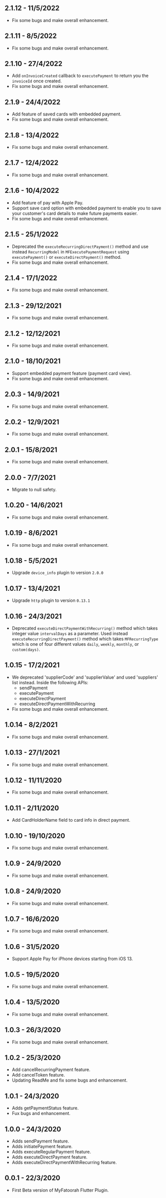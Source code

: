 ## 2.1.12 - 11/5/2022
* Fix some bugs and make overall enhancement.

## 2.1.11 - 8/5/2022
* Fix some bugs and make overall enhancement.

## 2.1.10 - 27/4/2022
* Add `onInvoiceCreated` callback to `executePayment` to return you the `invoiceId` once created.
* Fix some bugs and make overall enhancement.

## 2.1.9 - 24/4/2022
* Add feature of saved cards with embedded payment.
* Fix some bugs and make overall enhancement.

## 2.1.8 - 13/4/2022
* Fix some bugs and make overall enhancement.

## 2.1.7 - 12/4/2022
* Fix some bugs and make overall enhancement.

## 2.1.6 - 10/4/2022
* Add feature of pay with Apple Pay.
* Support save card option with embedded payment to enable you to save your customer's card details to make future payments easier.
* Fix some bugs and make overall enhancement.

## 2.1.5 - 25/1/2022
* Deprecated the `executeRecurringDirectPayment()` method and use instead `RecurringModel` in `MFExecutePaymentRequest` using `executePayment()` or `executeDirectPayment()` method.
* Fix some bugs and make overall enhancement.

## 2.1.4 - 17/1/2022
* Fix some bugs and make overall enhancement.

## 2.1.3 - 29/12/2021
* Fix some bugs and make overall enhancement.

## 2.1.2 - 12/12/2021
* Fix some bugs and make overall enhancement.

## 2.1.0 - 18/10/2021
* Support embedded payment feature (payment card view).
* Fix some bugs and make overall enhancement.

## 2.0.3 - 14/9/2021
* Fix some bugs and make overall enhancement.

## 2.0.2 - 12/9/2021
* Fix some bugs and make overall enhancement.

## 2.0.1 - 15/8/2021
* Fix some bugs and make overall enhancement.

## 2.0.0 - 7/7/2021
* Migrate to null safety.

## 1.0.20 - 14/6/2021
* Fix some bugs and make overall enhancement.

## 1.0.19 - 8/6/2021
* Fix some bugs and make overall enhancement.

## 1.0.18 - 5/5/2021
* Upgrade `device_info` plugin to version `2.0.0`

## 1.0.17 - 13/4/2021
* Upgrade `http` plugin to version `0.13.1`

## 1.0.16 - 24/3/2021
* Deprecated `executeDirectPaymentWithRecurring()` method which takes integer 
value `intervalDays` as a parameter. Used instead `executeRecurringDirectPayment()` method
which takes `MFRecurringType` which is one of four different values 
`daily`, `weekly`, `monthly`, or `custom(days)`.

## 1.0.15 - 17/2/2021
* We deprecated 'supplierCode' and 'supplierValue' and used 'suppliers' list instead.
 Inside the following APIs: 
    - sendPayment
    - executePayment
    - executeDirectPayment
    - executeDirectPaymentWithRecurring
* Fix some bugs and make overall enhancement.

## 1.0.14 - 8/2/2021
* Fix some bugs and make overall enhancement.

## 1.0.13 - 27/1/2021
* Fix some bugs and make overall enhancement.

## 1.0.12 - 11/11/2020
* Fix some bugs and make overall enhancement.

## 1.0.11 - 2/11/2020
* Add CardHolderName field to card info in direct payment.

## 1.0.10 - 19/10/2020
* Fix some bugs and make overall enhancement.

## 1.0.9 - 24/9/2020
* Fix some bugs and make overall enhancement.

## 1.0.8 - 24/9/2020
* Fix some bugs and make overall enhancement.

## 1.0.7 - 16/6/2020
* Fix some bugs and make overall enhancement.

## 1.0.6 - 31/5/2020
* Support Apple Pay for iPhone devices starting from iOS 13.

## 1.0.5 - 19/5/2020
* Fix some bugs and make overall enhancement.

## 1.0.4 - 13/5/2020
* Fix some bugs and make overall enhancement.

## 1.0.3 - 26/3/2020
* Fix some bugs and make overall enhancement.

## 1.0.2 - 25/3/2020

* Add cancelRecurringPayment feature.
* Add cancelToken feature.
* Updating ReadMe and fix some bugs and enhancement.

## 1.0.1 - 24/3/2020

* Adds getPaymentStatus feature.
* Fux bugs and enhancement.

## 1.0.0 - 24/3/2020

* Adds sendPayment feature.
* Adds initiatePayment feature.
* Adds executeRegularPayment feature.
* Adds executeDirectPayment feature.
* Adds executeDirectPaymentWithRecurring feature.

## 0.0.1 - 22/3/2020

* First Beta version of MyFatoorah Flutter Plugin.
